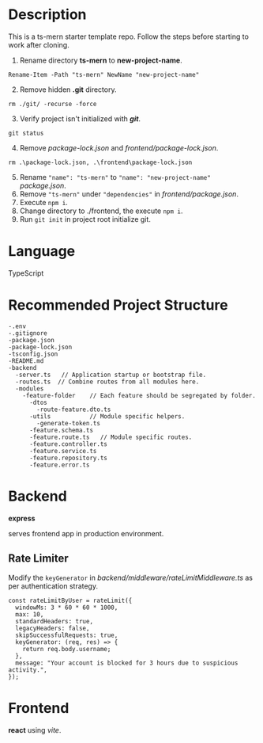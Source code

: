 # Description
This is a ts-mern starter template repo. Follow the steps before starting to work after cloning.

1. Rename directory **ts-mern** to **new-project-name**.
```
Rename-Item -Path "ts-mern" NewName "new-project-name"
```

2. Remove hidden **.git** directory.
```
rm ./git/ -recurse -force

```
3. Verify project isn't initialized with **_git_**.
```
git status
```

4. Remove _package-lock.json_ and _frontend/package-lock.json_.
```
rm .\package-lock.json, .\frontend\package-lock.json
```
5. Rename `"name": "ts-mern"` to `"name": "new-project-name"` _package.json_.
6. Remove `"ts-mern"` under `"dependencies"` in _frontend/package.json_.
7. Execute `npm i`.
8. Change directory to ./frontend, the execute `npm i`.
9. Run `git init` in project root initialize git.

# Language

TypeScript

# Recommended Project Structure

```
-.env
-.gitignore
-package.json
-package-lock.json
-tsconfig.json
-README.md
-backend
  -server.ts   // Application startup or bootstrap file.
  -routes.ts  // Combine routes from all modules here.
  -modules
    -feature-folder    // Each feature should be segregated by folder.
      -dtos
        -route-feature.dto.ts
      -utils           // Module specific helpers.
        -generate-token.ts
      -feature.schema.ts
      -feature.route.ts   // Module specific routes.
      -feature.controller.ts
      -feature.service.ts
      -feature.repository.ts
      -feature.error.ts
```

# Backend

**express**

serves frontend app in production environment.

## Rate Limiter

Modify the `keyGenerator` in _backend/middleware/rateLimitMiddleware.ts_ as per authentication strategy.

```
const rateLimitByUser = rateLimit({
  windowMs: 3 * 60 * 60 * 1000,
  max: 10,
  standardHeaders: true,
  legacyHeaders: false,
  skipSuccessfulRequests: true,
  keyGenerator: (req, res) => {
    return req.body.username;
  },
  message: "Your account is blocked for 3 hours due to suspicious activity.",
});
```

# Frontend

**react** using _vite_.
